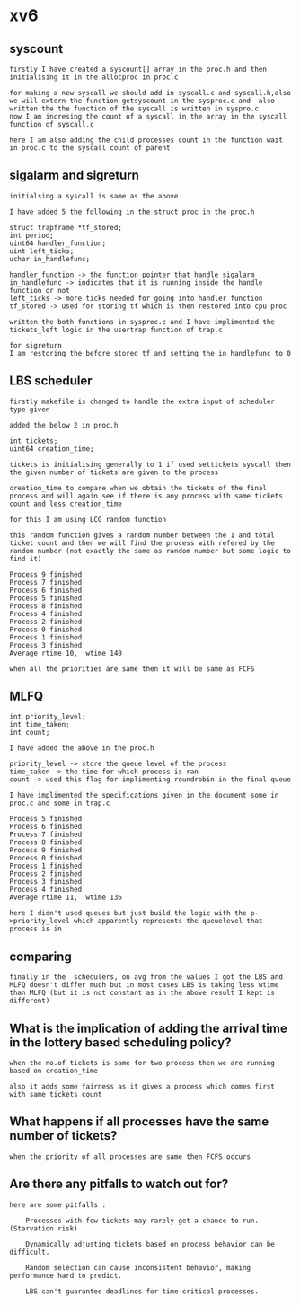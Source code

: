 # xv6

## syscount
    firstly I have created a syscount[] array in the proc.h and then initialising it in the allocproc in proc.c

    for making a new syscall we should add in syscall.c and syscall.h,also we will extern the function getsyscount in the sysproc.c and  also written the the function of the syscall is written in syspro.c
    now I am incresing the count of a syscall in the array in the syscall function of syscall.c

    here I am also adding the child processes count in the function wait in proc.c to the syscall count of parent 

## sigalarm and sigreturn
    initialsing a syscall is same as the above

    I have added 5 the following in the struct proc in the proc.h

    struct trapframe *tf_stored;
    int period;
    uint64 handler_function;
    uint left_ticks;
    uchar in_handlefunc;

    handler_function -> the function pointer that handle sigalarm
    in_handlefunc -> indicates that it is running inside the handle function or not 
    left_ticks -> more ticks needed for going into handler function
    tf_stored -> used for storing tf which is then restored into cpu proc

    written the both functions in sysproc.c and I have implimented the tickets_left logic in the usertrap function of trap.c

    for sigreturn
    I am restoring the before stored tf and setting the in_handlefunc to 0

## LBS scheduler

    firstly makefile is changed to handle the extra input of scheduler type given

    added the below 2 in proc.h

    int tickets;
    uint64 creation_time;

    tickets is initialising generally to 1 if used settickets syscall then the given number of tickets are given to the process

    creation_time to compare when we obtain the tickets of the final process and will again see if there is any process with same tickets count and less creation_time

    for this I am using LCG random function

    this random function gives a random number between the 1 and total ticket count and then we will find the process with refered by the random number (not exactly the same as random number but some logic to find it)

    Process 9 finished
    Process 7 finished
    Process 6 finished
    Process 5 finished
    Process 8 finished
    Process 4 finished
    Process 2 finished
    Process 0 finished
    Process 1 finished
    Process 3 finished
    Average rtime 10,  wtime 140

    when all the priorities are same then it will be same as FCFS

## MLFQ 

    int priority_level;
    int time_taken;
    int count;

    I have added the above in the proc.h

    priority_level -> store the queue level of the process
    time_taken -> the time for which process is ran
    count -> used this flag for implimenting roundrobin in the final queue

    I have implimented the specifications given in the document some in proc.c and some in trap.c

    Process 5 finished
    Process 6 finished
    Process 7 finished
    Process 8 finished
    Process 9 finished
    Process 0 finished
    Process 1 finished
    Process 2 finished
    Process 3 finished
    Process 4 finished
    Average rtime 11,  wtime 136

    here I didn't used queues but just build the logic with the p->priority_level which apparently represents the queuelevel that process is in

## comparing 

    finally in the  schedulers, on avg from the values I got the LBS and MLFQ doesn't differ much but in most cases LBS is taking less wtime than MLFQ (but it is not constant as in the above result I kept is different)

## What is the implication of adding the arrival time in the lottery based scheduling policy?

    when the no.of tickets is same for two process then we are running based on creation_time

    also it adds some fairness as it gives a process which comes first with same tickets count

## What happens if all processes have the same number of tickets?

    when the priority of all processes are same then FCFS occurs

## Are there any pitfalls to watch out for? 

    here are some pitfalls :

        Processes with few tickets may rarely get a chance to run.(Starvation risk)

        Dynamically adjusting tickets based on process behavior can be difficult.

        Random selection can cause inconsistent behavior, making performance hard to predict.

        LBS can't guarantee deadlines for time-critical processes.

